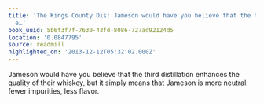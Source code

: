 ```yaml
---
title: 'The Kings County Dis: Jameson would have you believe that the third distillation
  e…'
book_uuid: 5b6f3f7f-7630-43fd-8086-727ad92124d5
location: '0.0847795'
source: readmill
highlighted_on: '2013-12-12T05:32:02.000Z'
---
```


Jameson would have you believe that the third distillation enhances the quality of their whiskey, but it simply means that Jameson is more neutral: fewer impurities, less flavor.